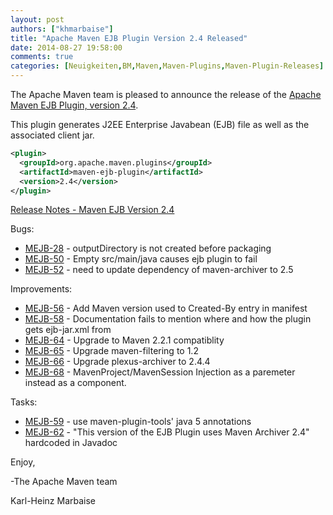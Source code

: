 ```yaml
---
layout: post
authors: ["khmarbaise"]
title: "Apache Maven EJB Plugin Version 2.4 Released"
date: 2014-08-27 19:58:00
comments: true
categories: [Neuigkeiten,BM,Maven,Maven-Plugins,Maven-Plugin-Releases]
---
```

The Apache Maven team is pleased to announce the release of the 
[Apache Maven EJB Plugin, version 2.4](https://maven.apache.org/plugins/maven-ejb-plugin).

This plugin generates J2EE Enterprise Javabean (EJB) file as well as the
associated client jar.

```xml
<plugin>
  <groupId>org.apache.maven.plugins</groupId>
  <artifactId>maven-ejb-plugin</artifactId>
  <version>2.4</version>
</plugin>
```
<!-- more -->

[Release Notes - Maven EJB Version 2.4](http://jira.codehaus.org/secure/ReleaseNote.jspa?projectId=11134&version=15475)

Bugs:

 * [MEJB-28](https://issues.apache.org/jira/browse/MEJB-28) - outputDirectory is not created before packaging
 * [MEJB-50](https://issues.apache.org/jira/browse/MEJB-50) - Empty src/main/java causes ejb plugin to fail
 * [MEJB-52](https://issues.apache.org/jira/browse/MEJB-52) - need to update dependency of maven-archiver to 2.5

Improvements:

 * [MEJB-56](https://issues.apache.org/jira/browse/MEJB-56) - Add Maven version used to Created-By entry in manifest
 * [MEJB-58](https://issues.apache.org/jira/browse/MEJB-58) - Documentation fails to mention where and how the plugin gets ejb-jar.xml from
 * [MEJB-64](https://issues.apache.org/jira/browse/MEJB-64) - Upgrade to Maven 2.2.1 compatiblity
 * [MEJB-65](https://issues.apache.org/jira/browse/MEJB-65) - Upgrade maven-filtering to 1.2
 * [MEJB-66](https://issues.apache.org/jira/browse/MEJB-66) - Upgrade plexus-archiver to 2.4.4
 * [MEJB-68](https://issues.apache.org/jira/browse/MEJB-68) - MavenProject/MavenSession Injection as a paremeter instead as a component.

Tasks:

 * [MEJB-59](https://issues.apache.org/jira/browse/MEJB-59) - use maven-plugin-tools' java 5 annotations
 * [MEJB-62](https://issues.apache.org/jira/browse/MEJB-62) - "This version of the EJB Plugin uses Maven Archiver 2.4" hardcoded in Javadoc

Enjoy,

-The Apache Maven team

Karl-Heinz Marbaise
